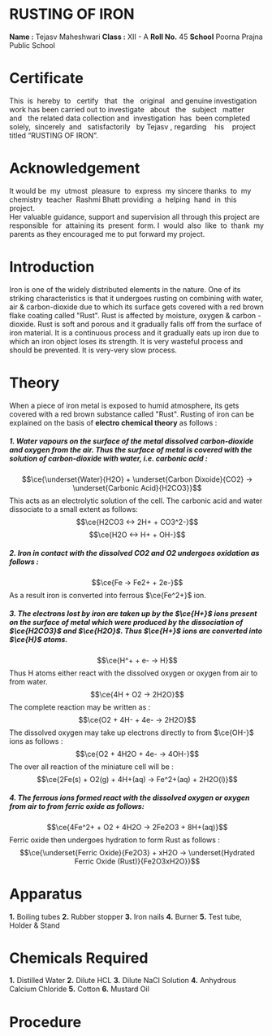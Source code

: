 # RUSTING OF IRON


**Name :** Tejasv Maheshwari
**Class :** XII - A
**Roll No.** 45
**School** Poorna Prajna Public School

# Certificate
This  is  hereby  to   certify   that   the   original   and genuine investigation work has been carried out to investigate   about   the   subject   matter   and   the related data collection and  investigation  has  been completed  solely,  sincerely  and   satisfactorily   by Tejasv , regarding    his    project    titled  “RUSTING OF IRON”. 

# Acknowledgement 
It would be  my  utmost  pleasure  to  express  my sincere thanks  to  my  chemistry  teacher  Rashmi Bhatt providing  a  helping  hand  in  this  project.  
Her valuable guidance, support and supervision all through this project are responsible  for  attaining its  present  form. I  would  also  like  to  thank  my parents as they encouraged me to put forward my project.  


# Introduction
Iron is one of the widely distributed elements in the nature. One of its striking characteristics is that it undergoes rusting on combining with water, air & carbon-dioxide due to which its surface gets covered with a red brown flake coating called "Rust". Rust is affected by moisture, oxygen & carbon - dioxide. Rust is soft and porous and it gradually falls off from the surface of iron material. It is a continuous process and it gradually eats up iron due to which an iron object loses its strength. It is very wasteful process and should be prevented. It is very-very slow process.


# Theory
When a piece of iron metal is exposed to humid atmosphere, its gets covered with a red brown substance called "Rust". Rusting of iron can be explained on the basis of **electro chemical theory** as follows :

##### **1.** Water vapours on the surface of the metal dissolved carbon-dioxide and oxygen from the air. Thus the surface of metal is covered with the solution of carbon-dioxide with water, i.e. carbonic acid :
$$\ce{\underset{Water}{H2O} + \underset{Carbon Dixoide}{CO2} -> \underset{Carbonic Acid}{H2CO3}}$$
This acts as an electrolytic solution of the cell. The carbonic acid and water dissociate to a small extent as follows:
$$\ce{H2CO3 <-> 2H+ + CO3^2-}$$
$$\ce{H2O <-> H+ + OH-}$$


##### **2.** Iron in contact with the dissolved CO2 and O2 undergoes oxidation as follows :
$$\ce{Fe -> Fe2+ + 2e-}$$
As a result iron is converted into ferrous $\ce{Fe^2+}$ ion.


##### **3.** The electrons lost by iron are taken up by the $\ce{H+}$ ions present on the surface of metal which were produced by the dissociation of $\ce{H2CO3}$ and $\ce{H2O}$. Thus $\ce{H+}$ ions are converted into $\ce{H}$ atoms.
$$\ce{H^+ + e- -> H}$$
Thus H atoms either react with the dissolved oxygen or oxygen from air to from water.
$$\ce{4H + O2 -> 2H2O}$$
The complete reaction may be written as : 
$$\ce{O2 + 4H- + 4e- -> 2H2O}$$
The dissolved oxygen may take up electrons directly to from $\ce{OH-}$ ions as follows :
$$\ce{O2 + 4H2O + 4e- -> 4OH-}$$
The over all reaction of the miniature cell will be :
$$\ce{2Fe(s) + O2(g) + 4H+(aq) -> Fe^2+(aq) + 2H2O(l)}$$


##### **4.** The ferrous ions formed react with the dissolved oxygen or oxygen from air to from ferric oxide as follows:
$$\ce{4Fe^2+ + O2 + 4H2O -> 2Fe2O3 + 8H+(aq)}$$
Ferric oxide then undergoes hydration to form Rust as follows :
$$\ce{\underset{Ferric Oxide}{Fe2O3} + xH2O -> \underset{Hydrated Ferric Oxide (Rust)}{Fe2O3xH2O}}$$


# Apparatus
**1.** Boiling tubes
**2.** Rubber stopper
**3.** Iron nails
**4.** Burner
**5.** Test tube, Holder & Stand


# Chemicals Required
**1.** Distilled Water
**2.** Dilute HCL
**3.** Dilute NaCl Solution
**4.** Anhydrous Calcium Chloride
**5.** Cotton
**6.** Mustard Oil


# Procedure 




